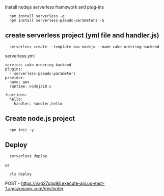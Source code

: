 Install nodejs serverless framework and plug-ins
```
  npm install serverless -g
  npm install serverless-pseudo-parameters -S
```
## create serverless project (yml file and handler.js)
```
  serverless create --template aws-nodejs --name cake-ordering-backend
```  
serverless.yml
```
service: cake-ordering-backend
plugins:
  - serverless-pseudo-parameters
provider:
  name: aws
  runtime: nodejs10.x
  
functions:
  hello:
    handler: handler.hello
```
## Create node.js project
```
  npm init -y
```

## Deploy
```
  serverless deploy
```
or
```
  sls deploy
```
POST - https://vxg27gag98.execute-api.us-east-1.amazonaws.com/dev/order